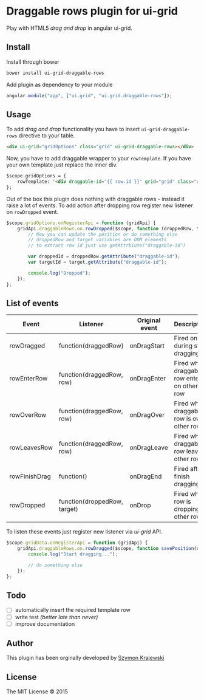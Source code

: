 Draggable rows plugin for ui-grid
=================================

Play with HTML5 _drag and drop_ in angular ui-grid.

## Install
Install through bower

```sh
bower install ui-grid-draggable-rows
```

Add plugin as dependency to your module

```js
angular.module("app", ["ui.grid", "ui.grid.draggable-rows"]);
```

## Usage
To add _drag and drop_ functionality you have to insert `ui-grid-draggable-rows` directive to your table.

```html
<div ui-grid="gridOptions" class="grid" ui-grid-draggable-rows></div>
```

Now, you have to add draggable wrapper to your `rowTemplate`. If you have your own template just replace the inner div.

```html
$scope.gridOptions = {
    rowTemplate: '<div draggable-id="{{ row.id }}" grid="grid" class="ui-grid-draggable-row" draggable="true"><div ng-repeat="(colRenderIndex, col) in colContainer.renderedColumns track by col.colDef.name" class="ui-grid-cell" ng-class="{ \'ui-grid-row-header-cell\': col.isRowHeader, \'custom\': true }" ui-grid-cell></div></div>'
};
```


Out of the box this plugin does nothing with draggable rows - instead it raise a lot of events. To add action after dropping row register new listener on `rowDropped` event.

```js
$scope.gridOptions.onRegisterApi = function (gridApi) {
    gridApi.draggableRows.on.rowDropped($scope, function (droppedRow, target) {
        // Now you can update the position or do something else
        // droppedRow and target variables are DOM elements
        // to extract row id just use getAttrbiute("draggable-id")

        var droppedId = droppedRow.getAttribute("draggable-id");
        var targetId = target.getAttribute("draggable-id");

        console.log("Dropped");
    });
};
```

## List of events

| Event         | Listener                     | Original event   | Description                                 |
|---------------|------------------------------|------------------|---------------------------------------------|
| rowDragged    | function(draggedRow)         | onDragStart      | Fired once during start dragging            |
| rowEnterRow   | function(draggedRow, row)    | onDragEnter      | Fired when draggable row enter on other row |
| rowOverRow    | function(draggedRow, row)    | onDragOver       | Fired when draggable row is over other row  |
| rowLeavesRow  | function(draggedRow, row)    | onDragLeave      | Fired when draggable row leaves other row   |
| rowFinishDrag | function()                   | onDragEnd        | Fired after finish dragging                 |
| rowDropped    | function(droppedRow, target) | onDrop           | Fired when row is dropping to other row     |

To listen these events just register new listener via _ui-grid_ API.

```js
$scope.gridData.onRegisterApi = function (gridApi) {
    gridApi.draggableRows.on.rowDragged($scope, function savePosition(draggedRow) {
        console.log("Start dragging...");

        // do something else
    });
};
```

## Todo
- [ ] automatically insert the required template row
- [ ] write test _(better late than never)_
- [ ] improve documentation

## Author
This plugin has been orginally developed by [Szymon Krajewski](https://github.com/skrajewski)

## License
The MIT License &copy; 2015
